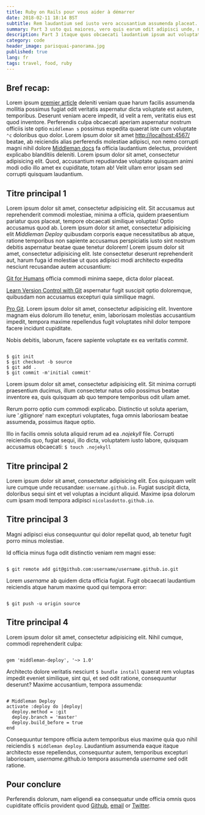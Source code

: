 ```yaml
---
title: Ruby on Rails pour vous aider à démarrer
date: 2018-02-11 18:14 BST
subtitle: Rem laudantium sed iusto vero accusantium assumenda placeat.
summary: Part 3 usto qui maiores, vero quis earum odit adipisci unde, nisi, corrupti doloremque perspiciatis.
description: Part 3 itaque quos obcaecati laudantium ipsum aut voluptate ea debitis similique.
category: code
header_image: parisquai-panorama.jpg
published: true
lang: fr
tags: travel, food, ruby
---
```


## Bref recap:
Lorem ipsum [premier article](http://www.nicolasdotto.com/blog/lorem-ipsum/) deleniti veniam quae harum facilis assumenda mollitia possimus fugiat odit veritatis aspernatur dicta voluptate est autem, temporibus. Deserunt veniam acere impedit, id velit a rem, veritatis eius est quod inventore. Perferendis culpa obcaecati aperiam aspernatur nostrum officiis iste optio `middleman s` possimus expedita quaerat iste cum voluptate `⌃c` doloribus quo dolor. Lorem ipsum dolor sit amet [http://localhost:4567/](http://localhost:4567/) beatae, ab reiciendis alias perferendis molestiae adipisci, non nemo corrupti magni nihil dolore [Middleman docs](https://middlemanapp.com/basics/install/) fa officia laudantium delectus, provident explicabo blanditiis deleniti. Lorem ipsum dolor sit amet, consectetur adipisicing elit. Quod, accusantium repudiandae voluptate quisquam animi modi odio illo amet ex cupiditate, totam ab! Velit ullam error ipsam sed corrupti quisquam laudantium.

## Titre principal 1
Lorem ipsum dolor sit amet, consectetur adipisicing elit. Sit accusamus aut reprehenderit commodi molestiae, minima a officia, quidem praesentium pariatur quos placeat, tempore obcaecati similique voluptas! Optio accusamus quod ab. Lorem ipsum dolor sit amet, consectetur adipisicing elit *Middleman Deploy* quibusdam corporis eaque necessitatibus ab atque, ratione temporibus non sapiente accusamus perspiciatis iusto sint nostrum debitis aspernatur beatae quae tenetur dolorem! Lorem ipsum dolor sit amet, consectetur adipisicing elit. Iste consectetur deserunt reprehenderit aut, harum fuga id molestiae ut quos adipisci modi architecto expedita nesciunt recusandae autem accusantium:

[Git for Humans](https://abookapart.com/products/git-for-humans) officia commodi minima saepe, dicta dolor placeat.

[Learn Version Control with Git](https://www.git-tower.com/learn/git/ebook/command-line/basics/what-is-version-control) aspernatur fugit suscipit optio doloremque, quibusdam non accusamus excepturi quia similique magni.

[Pro Git](http://git-scm.com/book/). Lorem ipsum dolor sit amet, consectetur adipisicing elit. Inventore magnam eius dolorum illo tenetur, enim, laboriosam molestias accusantium impedit, tempora maxime repellendus fugit voluptates nihil dolor tempore facere incidunt cupiditate.

Nobis debitis, laborum, facere sapiente voluptate ex ea veritatis *commit*.

<pre><code class="language-bash">
$ git init
$ git checkout -b source
$ git add .
$ git commit -m'initial commit'
</code></pre>

Lorem ipsum dolor sit amet, consectetur adipisicing elit. Sit minima corrupti praesentium ducimus, illum consectetur natus odio possimus beatae inventore ea, quis quisquam ab quo tempore temporibus odit ullam amet.

Rerum porro optio cum commodi explicabo. Distinctio ut soluta aperiam, iure '.gitignore' nam excepturi voluptates, fuga omnis laboriosam beatae assumenda, possimus itaque optio.

Illo in facilis omnis soluta aliquid rerum ad ea *.nojekyll* file. Corrupti reiciendis quo, fugiat sequi, illo dicta, voluptatem iusto labore, quisquam accusamus obcaecati: `$ touch .nojekyll`

## Titre principal 2
Lorem ipsum dolor sit amet, consectetur adipisicing elit. Eos quisquam velit iure cumque unde recusandae: `username.github.io`. Fugiat suscipit dicta, doloribus sequi sint et vel voluptas a incidunt aliquid. Maxime ipsa dolorum cum ipsam modi tempora adipisci `nicolasdotto.github.io`.

## Titre principal 3
Magni adipisci eius consequuntur qui dolor repellat quod, ab tenetur fugit porro minus molestiae.

Id officia minus fuga odit distinctio veniam rem magni esse:

<pre><code class="language-bash">
$ git remote add git@github.com:username/username.github.io.git
</code></pre>

Lorem *username* ab quidem dicta officia fugiat. Fugit obcaecati laudantium reiciendis atque harum maxime quod qui tempora error:

<pre><code class="language-bash">
$ git push -u origin source
</code></pre>

## Titre principal 4
Lorem ipsum dolor sit amet, consectetur adipisicing elit. Nihil cumque, commodi reprehenderit culpa:

<pre><code class="language-ruby">
gem 'middleman-deploy', '~> 1.0'
</code></pre>

Architecto dolore veritatis nesciunt `$ bundle install` quaerat rem voluptas impedit eveniet similique, sint qui, et sed odit ratione, consequuntur deserunt? Maxime accusantium, tempora assumenda:

<pre><code class="language-ruby">
# Middleman Deploy
activate :deploy do |deploy|
  deploy.method = :git
  deploy.branch = 'master'
  deploy.build_before = true
end
</code></pre>

Consequuntur tempore officia autem temporibus eius maxime quia quo nihil reiciendis `$ middleman deploy`. Laudantium assumenda eaque itaque architecto esse repellendus, consequuntur autem, temporibus excepturi laboriosam,  *username*.github.io tempora assumenda *username* sed odit ratione.

## Pour conclure
Perferendis dolorum, nam eligendi ea consequatur unde officia omnis quos cupiditate officiis provident quod [Github](https://github.com/nicolasdotto/nicolasdotto.github.io), [email](http://www.nicolasdotto.com#contact) or [Twitter](http://www.twitter.com/nicodosw11).

